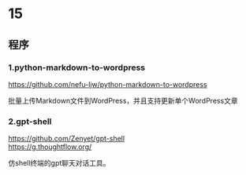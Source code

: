 # 15

## 程序

### 1.python-markdown-to-wordpress

https://github.com/nefu-ljw/python-markdown-to-wordpress  

批量上传Markdown文件到WordPress，并且支持更新单个WordPress文章

### 2.gpt-shell

https://github.com/Zenyet/gpt-shell  
https://g.thoughtflow.org/  

仿shell终端的gpt聊天对话工具。